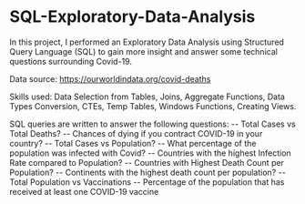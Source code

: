 # SQL-Exploratory-Data-Analysis

In this project, I performed an Exploratory Data Analysis using Structured Query Language (SQL) to gain more insight and answer some technical questions surrounding Covid-19. 

Data source: https://ourworldindata.org/covid-deaths

Skills used: Data Selection from Tables, Joins, Aggregate Functions, Data Types Conversion, CTEs, Temp Tables, Windows Functions, Creating Views. 

SQL queries are written to answer the following questions: 
  -- Total Cases vs Total Deaths?
  -- Chances of dying if you contract COVID-19 in your country?
  -- Total Cases vs Population?
  -- What percentage of the population was infected with Covid?
  -- Countries with the highest Infection Rate compared to Population?
  -- Countries with Highest Death Count per Population?
  -- Continents with the highest death count per population?
  -- Total Population vs Vaccinations
  -- Percentage of the population that has received at least one COVID-19 vaccine
